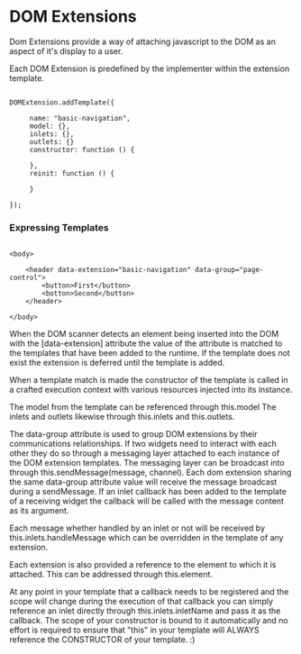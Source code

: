 # DOM Extensions

Dom Extensions provide a way of attaching javascript to the DOM as an aspect of it's display to a user.

Each DOM Extension is predefined by the implementer within the extension template.

```

DOMExtension.addTemplate({

     name: "basic-navigation",
     model: {},
     inlets: {},
     outlets: {}
     constructor: function () {

     },
     reinit: function () {

     }

});

```

### Expressing Templates

```

<body>

    <header data-extension="basic-navigation" data-group="page-control">
        <button>First</button>
        <botton>Second</button>
    </header>

</body>

```

When the DOM scanner detects an element being inserted into the DOM with the [data-extension] attribute the value of the attribute is matched to the templates that have been added to the runtime. If the template does not exist the extension is deferred until the template is added.

When a template match is made the constructor of the template is called in a crafted execution context with various resources injected into its instance.

The model from the template can be referenced through this.model
The inlets and outlets likewise through this.inlets and this.outlets.

The data-group attribute is used to group DOM extensions by their communications relationships. If two widgets need to interact with each other they do so through a messaging layer attached to each instance of the DOM extension templates. The messaging layer can be broadcast into through this.sendMessage(message, channel). Each dom extension sharing the same data-group attribute value will receive the message broadcast during a sendMessage. If an inlet callback has been added to the template of a receiving widget the callback will be called with the message content as its argument.

Each message whether handled by an inlet or not will be received by this.inlets.handleMessage which can be overridden in the template of any extension. 

Each extension is also provided a reference to the element to which it is attached. This can be addressed through this.element.

At any point in your template that a callback needs to be registered and the scope will change during the execution of that callback you can simply reference an inlet directly through this.inlets.inletName and pass it as the callback. The scope of your constructor is bound to it automatically and no effort is required to ensure that "this" in your template will ALWAYS reference the CONSTRUCTOR of your template. :)


